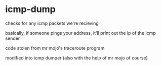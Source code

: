 # icmp-dump
checks for any icmp packets we're recieving

basically, if someone pings your address, it'll print out the ip of the icmp sender

code stolen from mr mojo's traceroute program

modified into icmp dumper (also with the help of mr mojo of course)

